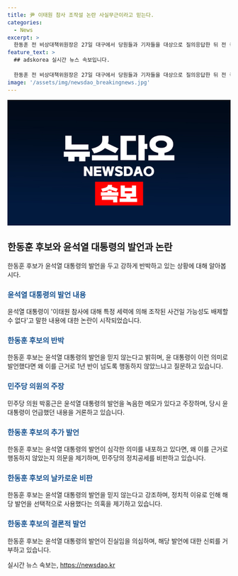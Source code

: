 ```yaml
---
title: 尹 이태원 참사 조작설 논란 사실무근이라고 믿는다.
categories:
  - News
excerpt: >
  한동훈 전 비상대책위원장은 27일 대구에서 당원들과 기자들을 대상으로 질의응답한 뒤 전 국회의장의 회고록 내용에 대한 의문을 제기했다. 이태원 참사와 관련하여 윤석열 대통령의 발언을 회고록에 담은 것에 대해 당시 민주당 원내대표가 이를 남긴 메모를 언급하며 의구심을 표명했다. 한동훈은 윤 대통령의 발언이 진실이라면 그간의 대응이 부족하다고 지적하고, 민주당의 정치공세를 비판하며 이를 이성적인 판단 문제로 귀속시켰다.
feature_text: >
  ## adskorea 실시간 뉴스 속보입니다.

  한동훈 전 비상대책위원장은 27일 대구에서 당원들과 기자들을 대상으로 질의응답한 뒤 전 국회의장의 회고록 내용에 대한 의문을 제기했다. 이태원 참사와 관련하여 윤석열 대통령의 발언을 회고록에 담은 것에 대해 당시 민주당 원내대표가 이를 남긴 메모를 언급하며 의구심을 표명했다. 한동훈은 윤 대통령의 발언이 진실이라면 그간의 대응이 부족하다고 지적하고, 민주당의 정치공세를 비판하며 이를 이성적인 판단 문제로 귀속시켰다.
image: '/assets/img/newsdao_breakingnews.jpg'
---
```


<p><img src="/assets/img/newsdao_breakingnews.jpg" alt="adskorea 속보" /></p>

<h2 data-ke-size="size26">한동훈 후보와 윤석열 대통령의 발언과 논란</h2>

<p data-ke-size="size16">한동훈 후보가 윤석열 대통령의 발언을 두고 강하게 반박하고 있는 상황에 대해 알아봅시다.</p>

<h3><b><span style="color: #1a5490;">윤석열 대통령의 발언 내용</span></b></h3>

<p data-ke-size="size16">윤석열 대통령이 '이태원 참사에 대해 특정 세력에 의해 조작된 사건일 가능성도 배제할 수 없다'고 말한 내용에 대한 논란이 시작되었습니다.</p>

<h3><span style="color: #1a5490;"><b>한동훈 후보의 반박</b></span></h3>

<p data-ke-size="size16">한동훈 후보는 윤석열 대통령의 발언을 믿지 않는다고 밝히며, 윤 대통령이 이런 의미로 발언했다면 왜 이를 근거로 1년 반이 넘도록 행동하지 않았느냐고 질문하고 있습니다.</p>

<h3><b><span style="color: #1a5490;">민주당 의원의 주장</span></b></h3>

<p data-ke-size="size16">민주당 의원 박홍근은 윤석열 대통령의 발언을 녹음한 메모가 있다고 주장하며, 당시 윤 대통령이 언급했던 내용을 거론하고 있습니다.</p>

<h3><b><span style="color: #1a5490;">한동훈 후보의 추가 발언</span></b></h3>

<p data-ke-size="size16">한동훈 후보는 윤석열 대통령의 발언이 심각한 의미를 내포하고 있다면, 왜 이를 근거로 행동하지 않았는지 의문을 제기하며, 민주당의 정치공세를 비판하고 있습니다.</p>

<h3><b><span style="color: #1a5490;">한동훈 후보의 날카로운 비판</span></b></h3>

<p data-ke-size="size16">한동훈 후보는 윤석열 대통령의 발언을 믿지 않는다고 강조하며, 정치적 이유로 인해 해당 발언을 선택적으로 사용했다는 의혹을 제기하고 있습니다.</p>

<h3><b><span style="color: #1a5490;">한동훈 후보의 결론적 발언</span></b></h3>

<p data-ke-size="size16">한동훈 후보는 윤석열 대통령의 발언이 진실임을 의심하며, 해당 발언에 대한 신뢰를 거부하고 있습니다.</p>
실시간 뉴스 속보는, <a href="https://newsdao.kr" rel="dofollow">https://newsdao.kr</a>


